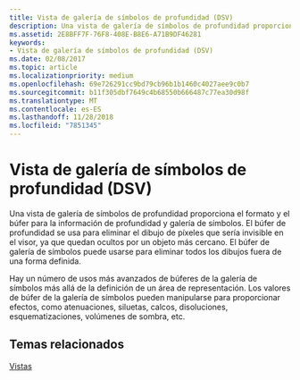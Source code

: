 ```yaml
---
title: Vista de galería de símbolos de profundidad (DSV)
description: Una vista de galería de símbolos de profundidad proporciona el formato y el búfer para la información de profundidad y galería de símbolos.
ms.assetid: 2E8BFF7F-76F8-408E-B8E6-A71B9DF46281
keywords:
- Vista de galería de símbolos de profundidad (DSV)
ms.date: 02/08/2017
ms.topic: article
ms.localizationpriority: medium
ms.openlocfilehash: 69e726291cc9bd79cb96b1b1460c4027aee9c0b7
ms.sourcegitcommit: b11f305dbf7649c4b68550b666487c77ea30d98f
ms.translationtype: MT
ms.contentlocale: es-ES
ms.lasthandoff: 11/28/2018
ms.locfileid: "7851345"
---
```

# <a name="depth-stencil-view-dsv"></a>Vista de galería de símbolos de profundidad (DSV)


Una vista de galería de símbolos de profundidad proporciona el formato y el búfer para la información de profundidad y galería de símbolos. El búfer de profundidad se usa para eliminar el dibujo de píxeles que sería invisible en el visor, ya que quedan ocultos por un objeto más cercano. El búfer de galería de símbolos puede usarse para eliminar todos los dibujos fuera de una forma definida.

Hay un número de usos más avanzados de búferes de la galería de símbolos más allá de la definición de un área de representación. Los valores de búfer de la galería de símbolos pueden manipularse para proporcionar efectos, como atenuaciones, siluetas, calcos, disoluciones, esquematizaciones, volúmenes de sombra, etc.

## <a name="span-idrelated-topicsspanrelated-topics"></a><span id="related-topics"></span>Temas relacionados


[Vistas](views.md)

 

 




